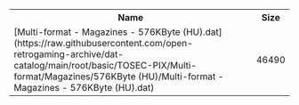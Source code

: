 <table>
<tr><th>Name</th><th>Size</th></tr>
<tr><td>[Multi-format - Magazines - 576KByte (HU).dat](https://raw.githubusercontent.com/open-retrogaming-archive/dat-catalog/main/root/basic/TOSEC-PIX/Multi-format/Magazines/576KByte (HU)/Multi-format - Magazines - 576KByte (HU).dat)</td><td>46490</td></tr>
</table>

